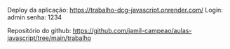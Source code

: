 Deploy da aplicação: https://trabalho-dcg-javascript.onrender.com/
Login: admin
senha: 1234

Repositório do github: https://github.com/jamil-campeao/aulas-javascript/tree/main/trabalho